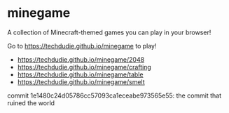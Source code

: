 # minegame
A collection of Minecraft-themed games you can play in your browser!

Go to https://techdudie.github.io/minegame to play!

* https://techdudie.github.io/minegame/2048
* https://techdudie.github.io/minegame/crafting
* https://techdudie.github.io/minegame/table
* https://techdudie.github.io/minegame/smelt

commit 1e1480c24d05786cc57093ca1eceabe973565e55: the commit that ruined the world
